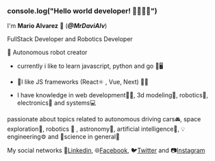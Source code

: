 

### console.log("Hello world developer! :hugs::muscle:🤓:seedling:")

I'm **Mario Alvarez** :wave: (***@MrDaviAlv***) 

FullStack Developer and Robotics Developer

🤖 Autonomous robot creator

*  currently i like to learn javascript, python and go :dart:🖥️ 

* 	:space_invader:I like JS frameworks (React⚛ , Vue, Next) 👨‍💻

* I have knowledge in web development👨‍💻, 3d modeling:nazar_amulet:, robotics:robot:, electronics:electric_plug: and systems:computer: 

passionate about topics related to 	autonomous driving cars:oncoming_automobile:, space exploration:rocket:, robotics	:mechanical_arm: , astronomy:telescope:, artificial intelligence:space_invader:, :bulb:engineering:gear: and :microscope:science in general:dna:

My social networks :briefcase:[Linkedin](https://www.linkedin.com/in/mrdavidalv/ "Linkedin profile"), :globe_with_meridians:[Facebook](https://www.facebook.com/mrdavidalv "Facebook profile"), 🐦[Twitter](https://www.twitter.com/mrdavidalv "Twitter profile") and 📷[Instagram](https://www.instagram.com/mrdavidalv "Instagram account")

